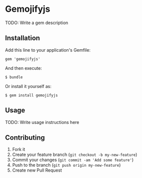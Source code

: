 # Gemojifyjs

TODO: Write a gem description

## Installation

Add this line to your application's Gemfile:

    gem 'gemojifyjs'

And then execute:

    $ bundle

Or install it yourself as:

    $ gem install gemojifyjs

## Usage

TODO: Write usage instructions here

## Contributing

1. Fork it
2. Create your feature branch (`git checkout -b my-new-feature`)
3. Commit your changes (`git commit -am 'Add some feature'`)
4. Push to the branch (`git push origin my-new-feature`)
5. Create new Pull Request
